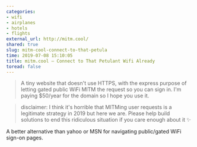 ```yaml
---
categories:
- wifi
- airplanes
- hotels
- flights
external_url: http://mitm.cool/
shared: true
slug: mitm-cool-connect-to-that-petula
time: 2019-07-08 15:10:05
title: mitm.cool – Connect to That Petulant Wifi Already
toread: false
---
```


> A tiny website that doesn't use HTTPS, with the express purpose of letting gated public WiFi MITM the request so you can sign in. I'm paying $50/year for the domain so I hope you use it.

> disclaimer: I think it's horrible that MITMing user requests is a legitimate strategy in 2019 but here we are. Please help build solutions to end this ridiculous situation if you care enough about it ✨

A better alternative than yahoo or MSN for navigating public/gated WiFi sign-on pages.